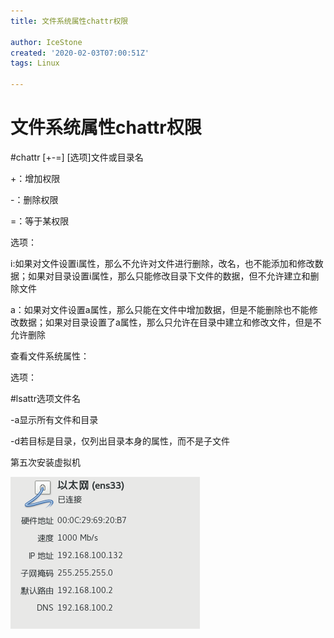 ```yaml
---
title: 文件系统属性chattr权限

author: IceStone
created: '2020-02-03T07:00:51Z'
tags: Linux

---
```


# 文件系统属性chattr权限

#chattr [+-=] [选项]文件或目录名

+：增加权限

-：删除权限

=：等于某权限


选项：

i:如果对文件设置i属性，那么不允许对文件进行删除，改名，也不能添加和修改数据；如果对目录设置i属性，那么只能修改目录下文件的数据，但不允许建立和删除文件

a：如果对文件设置a属性，那么只能在文件中增加数据，但是不能删除也不能修改数据；如果对目录设置了a属性，那么只允许在目录中建立和修改文件，但是不允许删除

 

查看文件系统属性：

选项：

#lsattr选项文件名

-a显示所有文件和目录

-d若目标是目录，仅列出目录本身的属性，而不是子文件

第五次安装虚拟机

![](images/649a2422-6eab-4a84-a5d4-45e59853326e.png) 

